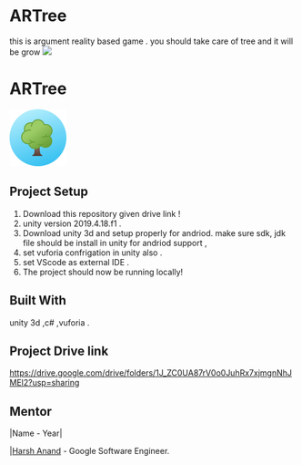 # ARTree
this is argument reality based game . you should take care of tree and it will be grow 
<a href="https://devlup-labs.github.io"><img src="https://img.shields.io/badge/Developed%20under-Winter%20of%20Code%2C%20DevlUp%20Labs-blue"/></a>

# ARTree
<img src='https://github.com/Rohitdoyal/ARTree/blob/main/circle-cropped%20(8).png?raw=true' height="100px">

## Project Setup
1. Download this repository given drive link !
2. unity version 2019.4.18.f1 .
3. Download unity 3d and setup properly for andriod. make sure sdk, jdk file should be install in unity for andriod support ,
5. set vuforia confrigation in unity also  . 
6. set VScode as external IDE .
7. The project should now be running locally!

## Built With
unity 3d ,c# ,vuforia .



## Project Drive link 
https://drive.google.com/drive/folders/1J_ZC0UA87rV0o0JuhRx7xjmgnNhJMEl2?usp=sharing

## Mentor 
|Name - Year|

|[Harsh Anand](https://github.com/harsh-not-haarsh) - Google Software Engineer.
